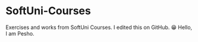 # SoftUni-Courses
Exercises and works from SoftUni Courses. I edited this on GitHub. 😁
Hello, I am Pesho.

